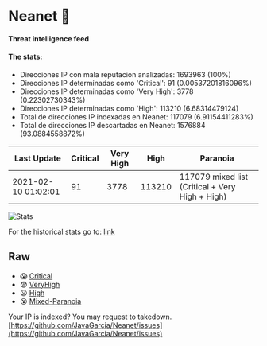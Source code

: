# Neanet :hocho:
#### Threat intelligence feed
#### The stats:

- Direcciones IP con mala reputacion analizadas: 1693963 (100%)
- Direcciones IP determinadas como 'Critical':  91 (0.00537201816096%)
- Direcciones IP determinadas como 'Very High':  3778 (0.22302730343%)
- Direcciones IP determinadas como 'High':  113210 (6.68314479124)
- Total de direcciones IP indexadas en Neanet:  117079 (6.91154411283%)
- Total de direcciones IP descartadas en Neanet:  1576884 (93.0884558872%)

| Last Update | Critical | Very High | High | Paranoia |
| --- | --- | --- | --- | --- |
| 2021-02-10 01:02:01 | 91 | 3778 | 113210 | 117079 mixed list (Critical + Very High + High)|

![Stats](https://docs.google.com/spreadsheets/d/e/2PACX-1vSnaNMIXVabIpDJjufMlzH7poXnshF3mgd8Is1g9ytUEzVsP5my4Trn8f-xkoLLQ38xpL3HtmUexLo6/pubchart?oid=501124687&format=image)

For the historical stats go to: [link](/stats.csv)
## Raw
- :scream: [Critical](https://raw.githubusercontent.com/JavaGarcia/Neanet/master/blacklists/neanet_critical.txt)
- :fearful: [VeryHigh](https://raw.githubusercontent.com/JavaGarcia/Neanet/master/blacklists/neanet_veryHigh.txtt)
- :frowning: [High](https://raw.githubusercontent.com/JavaGarcia/Neanet/master/blacklists/neanet_high.txt)
- :dizzy_face: [Mixed-Paranoia](https://raw.githubusercontent.com/JavaGarcia/Neanet/master/blacklists/neanet_all.txt)


Your IP is indexed? You may request to takedown. [https://github.com/JavaGarcia/Neanet/issues](https://github.com/JavaGarcia/Neanet/issues)






















































































































































































































































































































































































































































































































































































































































































































































































































































































































































































































































































































































































































































































































































































































































































































































































































































































































































































































































































































































































































































































































































































































































































































































































































































































































































































































































































































































































































































































































































































































































































































































































































































































































































































































































































































































































































































































































































































































































































































































































































































































































































































































































